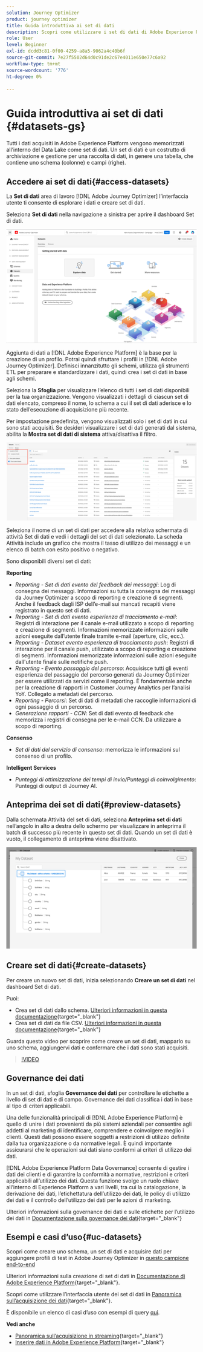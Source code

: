 ```yaml
---
solution: Journey Optimizer
product: journey optimizer
title: Guida introduttiva ai set di dati
description: Scopri come utilizzare i set di dati di Adobe Experience Platform in Adobe Journey Optimizer
role: User
level: Beginner
exl-id: dcdd3c81-0f00-4259-a8a5-9062a4c40b6f
source-git-commit: 7e27f5502d64d0c91de2c67e4011e650e77c6a92
workflow-type: tm+mt
source-wordcount: '776'
ht-degree: 0%

---
```


# Guida introduttiva ai set di dati {#datasets-gs}

Tutti i dati acquisiti in Adobe Experience Platform vengono memorizzati all’interno del Data Lake come set di dati. Un set di dati è un costrutto di archiviazione e gestione per una raccolta di dati, in genere una tabella, che contiene uno schema (colonne) e campi (righe).

## Accedere ai set di dati{#access-datasets}

La **Set di dati** area di lavoro [!DNL Adobe Journey Optimizer] l’interfaccia utente ti consente di esplorare i dati e creare set di dati.

Seleziona **Set di dati** nella navigazione a sinistra per aprire il dashboard Set di dati.

![](assets/datasets-home.png)

Aggiunta di dati a [!DNL Adobe Experience Platform] è la base per la creazione di un profilo. Potrai quindi sfruttare i profili in [!DNL Adobe Journey Optimizer]. Definisci innanzitutto gli schemi, utilizza gli strumenti ETL per preparare e standardizzare i dati, quindi crea i set di dati in base agli schemi.

Seleziona la **Sfoglia** per visualizzare l’elenco di tutti i set di dati disponibili per la tua organizzazione. Vengono visualizzati i dettagli di ciascun set di dati elencato, compreso il nome, lo schema a cui il set di dati aderisce e lo stato dell’esecuzione di acquisizione più recente.

Per impostazione predefinita, vengono visualizzati solo i set di dati in cui sono stati acquisiti. Se desideri visualizzare i set di dati generati dal sistema, abilita la **Mostra set di dati di sistema** attiva/disattiva il filtro.

![](assets/ajo-system-datasets.png)

Seleziona il nome di un set di dati per accedere alla relativa schermata di attività Set di dati e vedi i dettagli del set di dati selezionato. La scheda Attività include un grafico che mostra il tasso di utilizzo dei messaggi e un elenco di batch con esito positivo o negativo.

Sono disponibili diversi set di dati:

**Reporting**

* _Reporting - Set di dati evento del feedback dei messaggi_: Log di consegna dei messaggi. Informazioni su tutta la consegna dei messaggi da Journey Optimizer a scopo di reporting e creazione di segmenti. Anche il feedback dagli ISP dell’e-mail sui mancati recapiti viene registrato in questo set di dati.
* _Reporting - Set di dati evento esperienza di tracciamento e-mail_: Registri di interazione per il canale e-mail utilizzato a scopo di reporting e creazione di segmenti. Informazioni memorizzate informazioni sulle azioni eseguite dall’utente finale tramite e-mail (aperture, clic, ecc.).
* _Reporting - Dataset evento esperienza di tracciamento push_: Registri di interazione per il canale push, utilizzato a scopo di reporting e creazione di segmenti. Informazioni memorizzate informazioni sulle azioni eseguite dall&#39;utente finale sulle notifiche push.
* _Reporting - Evento passaggio del percorso_: Acquisisce tutti gli eventi esperienza del passaggio del percorso generati da Journey Optimizer per essere utilizzati da servizi come il reporting. È fondamentale anche per la creazione di rapporti in Customer Journey Analytics per l’analisi YoY. Collegato a metadati del percorso.
* _Reporting - Percorsi_: Set di dati di metadati che raccoglie informazioni di ogni passaggio di un percorso.
* _Generazione rapporti - CCN_: Set di dati evento di feedback che memorizza i registri di consegna per le e-mail CCN. Da utilizzare a scopo di reporting.

**Consenso**

* _Set di dati del servizio di consenso_: memorizza le informazioni sul consenso di un profilo.

**Intelligent Services**

* _Punteggi di ottimizzazione dei tempi di invio/Punteggi di coinvolgimento_: Punteggi di output di Journey AI.

## Anteprima dei set di dati{#preview-datasets}

Dalla schermata Attività del set di dati, seleziona **Anteprima set di dati** nell’angolo in alto a destra dello schermo per visualizzare in anteprima il batch di successo più recente in questo set di dati. Quando un set di dati è vuoto, il collegamento di anteprima viene disattivato.

![](assets/dataset-preview.png)

## Creare set di dati{#create-datasets}

Per creare un nuovo set di dati, inizia selezionando **Creare un set di dati** nel dashboard Set di dati.

Puoi:

* Crea set di dati dallo schema. [Ulteriori informazioni in questa documentazione](https://experienceleague.adobe.com/docs/experience-platform/catalog/datasets/user-guide.html?lang=en#schema){target=&quot;_blank&quot;}
* Crea set di dati da file CSV. [Ulteriori informazioni in questa documentazione](https://experienceleague.adobe.com/docs/experience-platform/ingestion/tutorials/map-a-csv-file.html){target=&quot;_blank&quot;}

Guarda questo video per scoprire come creare un set di dati, mapparlo su uno schema, aggiungervi dati e confermare che i dati sono stati acquisiti.

>[!VIDEO](https://video.tv.adobe.com/v/334293?quality=12)

## Governance dei dati

In un set di dati, sfoglia **Governance dei dati** per controllare le etichette a livello di set di dati e di campo. Governance dei dati classifica i dati in base al tipo di criteri applicabili.

Una delle funzionalità principali di [!DNL Adobe Experience Platform] è quello di unire i dati provenienti da più sistemi aziendali per consentire agli addetti al marketing di identificare, comprendere e coinvolgere meglio i clienti. Questi dati possono essere soggetti a restrizioni di utilizzo definite dalla tua organizzazione o da normative legali. È quindi importante assicurarsi che le operazioni sui dati siano conformi ai criteri di utilizzo dei dati.

[!DNL Adobe Experience Platform Data Governance] consente di gestire i dati dei clienti e di garantire la conformità a normative, restrizioni e criteri applicabili all’utilizzo dei dati. Questa funzione svolge un ruolo chiave all’interno di Experience Platform a vari livelli, tra cui la catalogazione, la derivazione dei dati, l’etichettatura dell’utilizzo dei dati, le policy di utilizzo dei dati e il controllo dell’utilizzo dei dati per le azioni di marketing.

Ulteriori informazioni sulla governance dei dati e sulle etichette per l’utilizzo dei dati in [Documentazione sulla governance dei dati](https://experienceleague.adobe.com/docs/experience-platform/data-governance/labels/user-guide.html){target=&quot;_blank&quot;}

## Esempi e casi d’uso{#uc-datasets}

Scopri come creare uno schema, un set di dati e acquisire dati per aggiungere profili di test in Adobe Journey Optimizer in [questo campione end-to-end](../segment/creating-test-profiles.md)

Ulteriori informazioni sulla creazione di set di dati in [Documentazione di Adobe Experience Platform](https://experienceleague.adobe.com/docs/experience-platform/catalog/datasets/overview.html){target=&quot;_blank&quot;}.

Scopri come utilizzare l’interfaccia utente dei set di dati in [Panoramica sull’acquisizione dei dati](https://experienceleague.adobe.com/docs/experience-platform/ingestion/home.html){target=&quot;_blank&quot;}.

È disponibile un elenco di casi d’uso con esempi di query [qui](../data/datasets-query-examples.md).

**Vedi anche**

* [Panoramica sull’acquisizione in streaming](https://experienceleague.adobe.com/docs/experience-platform/ingestion/streaming/overview.html){target=&quot;_blank&quot;}
* [Inserire dati in Adobe Experience Platform](https://experienceleague.adobe.com/docs/experience-platform/ingestion/tutorials/ingest-batch-data.html){target=&quot;_blank&quot;}
